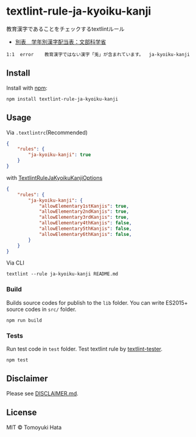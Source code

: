 # textlint-rule-ja-kyoiku-kanji

教育漢字であることをチェックするtextlintルール

- [別表　学年別漢字配当表：文部科学省](https://www.mext.go.jp/a_menu/shotou/new-cs/youryou/syo/koku/001.htm)

```
1:1  error    教育漢字ではない漢字「兎」が含まれています。  ja-kyoiku-kanji
```

## Install

Install with [npm](https://www.npmjs.com/):

    npm install textlint-rule-ja-kyoiku-kanji

## Usage

Via `.textlintrc`(Recommended)

```json
{
    "rules": {
        "ja-kyoiku-kanji": true
    }
}
```

with [TextlintRuleJaKyoikuKanjiOptions](https://github.com/hata6502/textlint-rule-ja-kyoiku-kanji/blob/master/src/index.ts)

```json
{
    "rules": {
        "ja-kyoiku-kanji": {
            "allowElementary1stKanjis": true,
            "allowElementary2ndKanjis": true,
            "allowElementary3rdKanjis": true,
            "allowElementary4thKanjis": false,
            "allowElementary5thKanjis": false,
            "allowElementary6thKanjis": false,
        }
    }
}
```

Via CLI

```
textlint --rule ja-kyoiku-kanji README.md
```

### Build

Builds source codes for publish to the `lib` folder.
You can write ES2015+ source codes in `src/` folder.

    npm run build

### Tests

Run test code in `test` folder.
Test textlint rule by [textlint-tester](https://github.com/textlint/textlint-tester).

    npm test

## Disclaimer

Please see [DISCLAIMER.md](https://github.com/hata6502/textlint-rule-ja-kyoiku-kanji/blob/master/DISCLAIMER.md).

## License

MIT © Tomoyuki Hata
